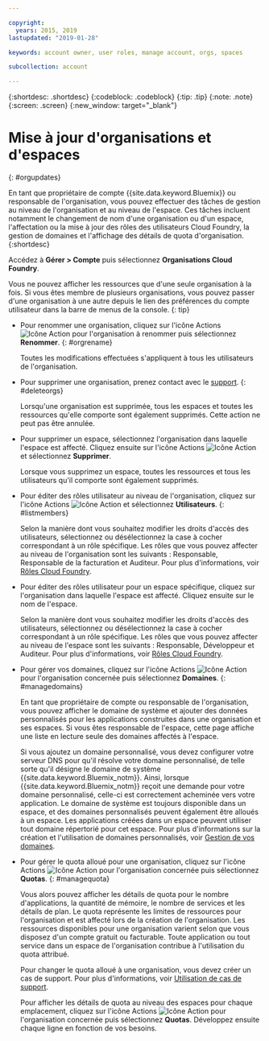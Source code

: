 ```yaml
---

copyright:
  years: 2015, 2019
lastupdated: "2019-01-28"

keywords: account owner, user roles, manage account, orgs, spaces

subcollection: account

---
```


{:shortdesc: .shortdesc}
{:codeblock: .codeblock}
{:tip: .tip}
{:note: .note}
{:screen: .screen}
{:new_window: target="_blank"}


# Mise à jour d'organisations et d'espaces
{: #orgupdates}

En tant que propriétaire de compte {{site.data.keyword.Bluemix}} ou responsable de l'organisation, vous pouvez effectuer des tâches de gestion au niveau de l'organisation et au niveau de l'espace. Ces tâches incluent notamment le changement de nom d'une organisation ou d'un espace, l'affectation ou la mise à jour des rôles des utilisateurs Cloud Foundry, la gestion de domaines et l'affichage des détails de quota d'organisation.
{:shortdesc}

Accédez à **Gérer > Compte** puis sélectionnez **Organisations Cloud Foundry**.

Vous ne pouvez afficher les ressources que d'une seule organisation à la fois. Si vous êtes membre de plusieurs organisations, vous pouvez passer d'une organisation à une autre depuis le lien des préférences du compte utilisateur dans la barre de menus de la console.
{: tip}

  * Pour renommer une organisation, cliquez sur l'icône Actions ![Icône Action](../icons/action-menu-icon.svg) pour l'organisation à renommer puis sélectionnez **Renommer**.
    {: #orgrename}

    Toutes les modifications effectuées s'appliquent à tous les utilisateurs de l'organisation.

  * Pour supprimer une organisation, prenez contact avec le [support](/docs/get-support?topic=get-support-getting-customer-support).
    {: #deleteorgs}

    Lorsqu'une organisation est supprimée, tous les espaces et toutes les ressources qu'elle comporte sont également supprimés. Cette action ne peut pas être annulée.

  * Pour supprimer un espace, sélectionnez l'organisation dans laquelle l'espace est affecté. Cliquez ensuite sur l'icône Actions ![Icône Action](../icons/action-menu-icon.svg) et sélectionnez **Supprimer**.

    Lorsque vous supprimez un espace, toutes les ressources et tous les utilisateurs qu'il comporte sont également supprimés.

  * Pour éditer des rôles utilisateur au niveau de l'organisation, cliquez sur l'icône Actions ![Icône Action](../icons/action-menu-icon.svg) et sélectionnez **Utilisateurs**.
    {: #listmembers}

    Selon la manière dont vous souhaitez modifier les droits d'accès des utilisateurs, sélectionnez ou désélectionnez la case à cocher correspondant à un rôle spécifique. Les rôles que vous pouvez affecter au niveau de l'organisation sont les suivants : Responsable, Responsable de la facturation et Auditeur. Pour plus d'informations, voir [Rôles Cloud Foundry](/docs/iam?topic=iam-cfaccess#cfroles).

  * Pour éditer des rôles utilisateur pour un espace spécifique, cliquez sur l'organisation dans laquelle l'espace est affecté. Cliquez ensuite sur le nom de l'espace.

    Selon la manière dont vous souhaitez modifier les droits d'accès des utilisateurs, sélectionnez ou désélectionnez la case à cocher correspondant à un rôle spécifique. Les rôles que vous pouvez affecter au niveau de l'espace sont les suivants : Responsable, Développeur et Auditeur. Pour plus d'informations, voir [Rôles Cloud Foundry](/docs/iam?topic=iam-cfaccess#cfroles).

  * Pour gérer vos domaines, cliquez sur l'icône Actions ![Icône Action](../icons/action-menu-icon.svg) pour l'organisation concernée puis sélectionnez **Domaines**.
    {: #managedomains}

    En tant que propriétaire de compte ou responsable de l'organisation, vous pouvez afficher le domaine de système et ajouter des données personnalisés pour les applications construites dans une organisation et ses espaces. Si vous êtes responsable de l'espace, cette page affiche une liste en lecture seule des domaines affectés à l'espace.

    Si vous ajoutez un domaine personnalisé, vous devez configurer votre serveur DNS pour qu'il résolve votre domaine personnalisé, de telle sorte qu'il désigne le domaine de système {{site.data.keyword.Bluemix_notm}}. Ainsi, lorsque {{site.data.keyword.Bluemix_notm}} reçoit une demande pour votre domaine personnalisé, celle-ci est correctement acheminée vers votre application. Le domaine de système est toujours disponible dans un espace, et des domaines personnalisés peuvent également être alloués à un espace. Les applications créées dans un espace peuvent utiliser tout domaine répertorié pour cet espace. Pour plus d'informations sur la création et l'utilisation de domaines personnalisés, voir [Gestion de vos domaines](/docs/apps?topic=creating-apps-update-domain#update-domain).

  * Pour gérer le quota alloué pour une organisation, cliquez sur l'icône Actions ![Icône Action](../icons/action-menu-icon.svg) pour l'organisation concernée puis sélectionnez **Quotas**.
    {: #managequota}

    Vous alors pouvez afficher les détails de quota pour le nombre d'applications, la quantité de mémoire, le nombre de services et les détails de plan. Le quota représente les limites de ressources pour l'organisation et est affecté lors de la création de l'organisation. Les ressources disponibles pour une organisation varient selon que vous disposez d'un compte gratuit ou facturable. Toute application ou tout service dans un espace de l'organisation contribue à l'utilisation du quota attribué.

    Pour changer le quota alloué à une organisation, vous devez créer un cas de support. Pour plus d'informations, voir [Utilisation de cas de support](/docs/get-support?topic=get-support-open-case).

    Pour afficher les détails de quota au niveau des espaces pour chaque emplacement, cliquez sur l'icône Actions ![Icône Action](../icons/action-menu-icon.svg) pour l'organisation concernée puis sélectionnez **Quotas**. Développez ensuite chaque ligne en fonction de vos besoins.
